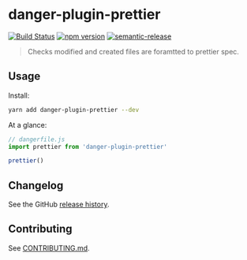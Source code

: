 # danger-plugin-prettier

[![Build Status](https://travis-ci.org/rynocouse/danger-plugin-prettier.svg?branch=master)](https://travis-ci.org/rynocouse/danger-plugin-prettier)
[![npm version](https://badge.fury.io/js/danger-plugin-prettier.svg)](https://badge.fury.io/js/danger-plugin-prettier)
[![semantic-release](https://img.shields.io/badge/%20%20%F0%9F%93%A6%F0%9F%9A%80-semantic--release-e10079.svg)](https://github.com/semantic-release/semantic-release)

> Checks modified and created files are foramtted to prettier spec.

## Usage

Install:

```sh
yarn add danger-plugin-prettier --dev
```

At a glance:

```js
// dangerfile.js
import prettier from 'danger-plugin-prettier'

prettier()
```
## Changelog

See the GitHub [release history](https://github.com/rynocouse/danger-plugin-prettier/releases).

## Contributing

See [CONTRIBUTING.md](CONTRIBUTING.md).

